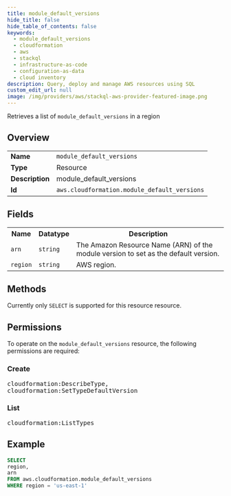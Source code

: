 ```yaml
---
title: module_default_versions
hide_title: false
hide_table_of_contents: false
keywords:
  - module_default_versions
  - cloudformation
  - aws
  - stackql
  - infrastructure-as-code
  - configuration-as-data
  - cloud inventory
description: Query, deploy and manage AWS resources using SQL
custom_edit_url: null
image: /img/providers/aws/stackql-aws-provider-featured-image.png
---
```

Retrieves a list of <code>module_default_versions</code> in a region

## Overview
<table><tbody>
<tr><td><b>Name</b></td><td><code>module_default_versions</code></td></tr>
<tr><td><b>Type</b></td><td>Resource</td></tr>
<tr><td><b>Description</b></td><td>module_default_versions</td></tr>
<tr><td><b>Id</b></td><td><code>aws.cloudformation.module_default_versions</code></td></tr>
</tbody></table>

## Fields
<table><tbody>
<tr><th>Name</th><th>Datatype</th><th>Description</th></tr>
<tr><td><code>arn</code></td><td><code>string</code></td><td>The Amazon Resource Name (ARN) of the module version to set as the default version.</td></tr>
<tr><td><code>region</code></td><td><code>string</code></td><td>AWS region.</td></tr>

</tbody></table>

## Methods
Currently only <code>SELECT</code> is supported for this resource resource.

## Permissions

To operate on the <code>module_default_versions</code> resource, the following permissions are required:

### Create
<pre>
cloudformation:DescribeType,
cloudformation:SetTypeDefaultVersion</pre>

### List
<pre>
cloudformation:ListTypes</pre>


## Example
```sql
SELECT
region,
arn
FROM aws.cloudformation.module_default_versions
WHERE region = 'us-east-1'
```
